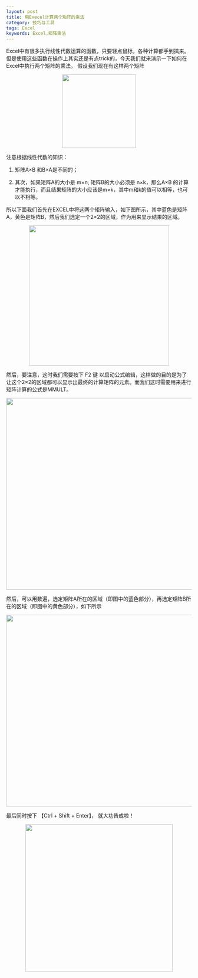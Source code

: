```yaml
---
layout: post
title: 用Execel计算两个矩阵的乘法
category: 技巧与工具
tags: Excel
keywords: Excel,矩阵乘法
---
```



Excel中有很多执行线性代数运算的函数，只要轻点鼠标，各种计算都手到擒来。但是使用这些函数在操作上其实还是有点trick的，今天我们就来演示一下如何在Excel中执行两个矩阵的乘法。
假设我们现在有这样两个矩阵

<p align="center">
<img src="https://fzuo.github.io/assets/img/excel/excel01.png" width="200">
</p>

注意根据线性代数的知识：

1. 矩阵A×B 和B×A是不同的；

2. 其次，如果矩阵A的大小是 m×n, 矩阵B的大小必须是 n×k，那么A×B 的计算才能执行，而且结果矩阵的大小应该是m×k，其中m和k的值可以相等，也可以不相等。

所以下面我们首先在EXCEL中将这两个矩阵输入，如下图所示，其中蓝色是矩阵A，黄色是矩阵B，然后我们选定一个2×2的区域，作为用来显示结果的区域。

<p align="center">
<img src="https://fzuo.github.io/assets/img/excel/excel02.png" width="380">
</p>

然后，要注意，这时我们需要按下 F2 键 以启动公式编辑，这样做的目的是为了让这个2×2的区域都可以显示出最终的计算矩阵的元素。而我们这时需要用来进行矩阵计算的公式是MMULT。

<p align="center">
<img src="https://fzuo.github.io/assets/img/excel/excel03.png" width="520">
</p>

然后，可以用数遍，选定矩阵A所在的区域（即图中的蓝色部分），再选定矩阵B所在的区域（即图中的黄色部分），如下所示

<p align="center">
<img src="https://fzuo.github.io/assets/img/excel/excel04.png" width="520">
</p>

最后同时按下 【Ctrl + Shift + Enter】， 就大功告成啦！

<p align="center">
<img src="https://fzuo.github.io/assets/img/excel/excel05.png" width="400">
</p>
